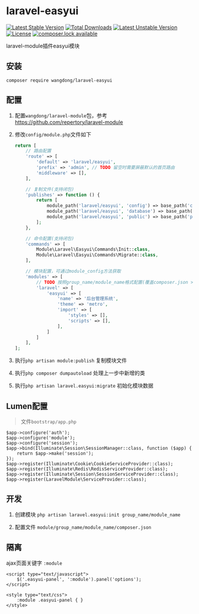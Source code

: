 # laravel-easyui

[![Latest Stable Version](https://poser.pugx.org/wangdong/laravel-easyui/version)](https://packagist.org/packages/wangdong/laravel-easyui)
[![Total Downloads](https://poser.pugx.org/wangdong/laravel-easyui/downloads)](https://packagist.org/packages/wangdong/laravel-easyui)
[![Latest Unstable Version](https://poser.pugx.org/wangdong/laravel-easyui/v/unstable)](//packagist.org/packages/wangdong/laravel-easyui)
[![License](https://poser.pugx.org/wangdong/laravel-easyui/license)](https://packagist.org/packages/wangdong/laravel-easyui)
[![composer.lock available](https://poser.pugx.org/wangdong/laravel-easyui/composerlock)](https://packagist.org/packages/wangdong/laravel-easyui)

laravel-module插件easyui模块

## 安装
```
composer require wangdong/laravel-easyui
```

## 配置

1. 配置`wangdong/laravel-module`包，参考 https://github.com/repertory/laravel-module

2. 修改`config/module.php`文件如下
    ```php
    return [
        // 路由配置
        'route' => [
            'default' => 'laravel/easyui',
            'prefix' => 'admin', // TODO 留空时需要屏蔽默认的首页路由
            'middleware' => [],
        ],
    
        // 复制文件(支持闭包)
        'publishes' => function () {
            return [
                module_path('laravel/easyui', 'config') => base_path('config'),
                module_path('laravel/easyui', 'database') => base_path('database'),
                module_path('laravel/easyui', 'public') => base_path('public'),
            ];
        },
    
        // 命令配置(支持闭包)
        'commands' => [
            Module\Laravel\Easyui\Commands\Init::class,
            Module\Laravel\Easyui\Commands\Migrate::class,
        ],
    
        // 模块配置，可通过module_config方法获取
        'modules' => [
            // TODO 按照group_name/module_name格式配置(覆盖composer.json > extra.laravel-module.config)
            'laravel' => [
                'easyui' => [
                    'name' => '后台管理系统',
                    'theme' => 'metro',
                    'import' => [
                        'styles' => [],
                        'scripts' => [],
                    ],
                ]
            ]
        ],
    ];
    ```

3. 执行`php artisan module:publish` 复制模块文件

4. 执行`php composer dumpautoload` 处理上一步中新增的类

5. 执行`php artisan laravel.easyui:migrate` 初始化模块数据

## Lumen配置

> 文件`bootstrap/app.php`

```
$app->configure('auth');
$app->configure('module');
$app->configure('session');
$app->bind(Illuminate\Session\SessionManager::class, function ($app) {
    return $app->make('session');
});
$app->register(Illuminate\Cookie\CookieServiceProvider::class);
$app->register(Illuminate\Redis\RedisServiceProvider::class);
$app->register(Illuminate\Session\SessionServiceProvider::class);
$app->register(LaravelModule\ServiceProvider::class);
```

## 开发

1. 创建模块 `php artisan laravel.easyui:init group_name/module_name`

2. 配置文件 `module/group_name/module_name/composer.json`

## 隔离

ajax页面关键字 `:module`

```
<script type="text/javascript">
    $('.easyui-panel', ':module').panel('options');
</script>

<style type="text/css">
    :module .easyui-panel { }
</style>
```
